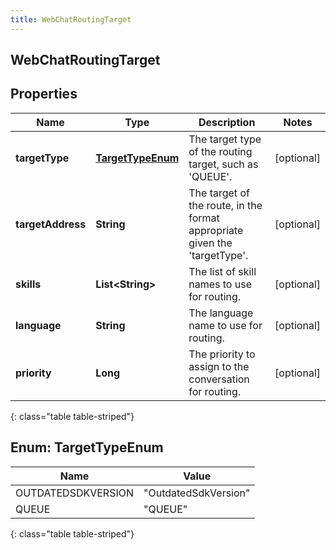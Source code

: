 ```yaml
---
title: WebChatRoutingTarget
---
```

## WebChatRoutingTarget


## Properties

| Name | Type | Description | Notes |
| ------------ | ------------- | ------------- | ------------- |
| **targetType** | [**TargetTypeEnum**](#TargetTypeEnum) | The target type of the routing target, such as &#39;QUEUE&#39;. |  [optional] |
| **targetAddress** | **String** | The target of the route, in the format appropriate given the &#39;targetType&#39;. |  [optional] |
| **skills** | **List&lt;String&gt;** | The list of skill names to use for routing. |  [optional] |
| **language** | **String** | The language name to use for routing. |  [optional] |
| **priority** | **Long** | The priority to assign to the conversation for routing. |  [optional] |
{: class="table table-striped"}


<a name="TargetTypeEnum"></a>

## Enum: TargetTypeEnum

| Name | Value |
| ---- | ----- |
| OUTDATEDSDKVERSION | &quot;OutdatedSdkVersion&quot; |
| QUEUE | &quot;QUEUE&quot; |
{: class="table table-striped"}



